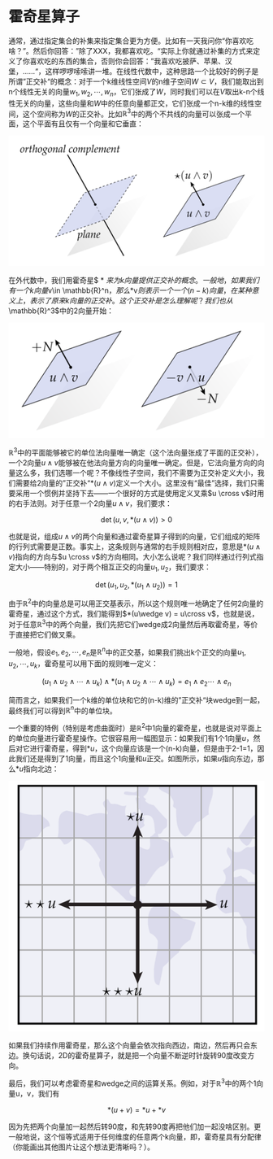 # 霍奇星算子

通常，通过指定集合的补集来指定集合更为方便。比如有一天我问你“你喜欢吃啥？”。然后你回答：”除了XXX，我都喜欢吃。“实际上你就通过补集的方式来定义了你喜欢吃的东西的集合，否则你会回答：”我喜欢吃披萨、苹果、汉堡，……“，这样啰啰嗦嗦讲一堆。在线性代数中，这种思路一个比较好的例子是所谓”正交补“的概念：对于一个k维线性空间$V$的n维子空间$W \subset V$，我们能取出到n个线性无关的向量$w_1, w_2, \cdots, w_n$，它们张成了$W$，同时我们可以在$V$取出k-n个线性无关的向量，这些向量和$W$中的任意向量都正交，它们张成一个n-k维的线性空间，这个空间称为$W$的正交补。比如$\mathbb{R}^3$中的两个不共线的向量可以张成一个平面，这个平面有且仅有一个向量和它垂直：

![](../../image/ch4/ch4.1.3_1.png)

在外代数中，我们用霍奇星$ * $来为k向量提供正交补的概念。一般地，如果我们有一个k向量$v\in \mathbb{R}^n$，那么$*v$则表示一个一个(n-k)向量，在某种意义上，表示了原来k向量的正交补。这个正交补是怎么理解呢？我们也从$\mathbb{R}^3$中的2向量开始：

![](../../image/ch4/ch4.1.3_2.png)

$\mathbb{R}^3$中的平面能够被它的单位法向量唯一确定（这个法向量张成了平面的正交补），一个2向量$u\wedge v$能够被在他法向量方向的向量唯一确定。但是，它法向量方向的向量这么多，我们选哪一个呢？不像线性子空间，我们不需要为正交补定义大小，我们需要给2向量的”正交补“$*(u\wedge v)$定义一个大小。这里没有“最佳”选择，我们只需要采用一个惯例并坚持下去——一个很好的方式是使用定义叉乘$u \cross v$时用的右手法则。对于任意一个2向量$u \wedge v$，我们要求：

$$ \det(u, v, *(u \wedge v)) > 0 $$

也就是说，组成$u\wedge v$的两个向量和通过霍奇星算子得到的向量，它们组成的矩阵的行列式需要是正数。事实上，这条规则与通常的右手规则相对应，意思是$*(u \wedge v)$指向的方向与$u \cross v$的方向相同。大小怎么说呢？我们同样通过行列式指定大小——特别的，对于两个相互正交的向量$u_1, u_2$，我们要求：

$$ \det(u_1, u_2, *(u_1 \wedge u_2)) = 1$$

由于$\mathbb{R}^2$中的向量总是可以用正交基表示，所以这个规则唯一地确定了任何2向量的霍奇星，通过这个方式，我们能得到$*(u\wedge v) = u\cross v$，也就是说，对于任意$\mathbb{R}^3$中的两个向量，我们先把它们wedge成2向量然后再取霍奇星，等价于直接把它们做叉乘。

一般地，假设$e_1, e_2, \cdots, e_n$是$\mathbb{R}^n$中的正交基，如果我们挑出k个正交的向量$u_1, u_2, \cdots, u_k$，霍奇星可以用下面的规则唯一定义：

$$ (u_1 \wedge u_2 \wedge \cdots \wedge u_k) \wedge *(u_1 \wedge u_2 \wedge \cdots \wedge u_k) = e_1 \wedge e_2 \cdots \wedge e_n $$

简而言之，如果我们一个k维的单位块和它的(n-k)维的”正交补“块wedge到一起，最终我们可以得到$\mathbb{R}^n$中的单位块。

一个重要的特例（特别是考虑曲面时）是$\mathbb{R}^2$中1向量的霍奇星，也就是说对平面上的单位向量进行霍奇星操作。它很容易用一幅图显示：如果我们有1个1向量$u$，然后对它进行霍奇星，得到$*u$，这个向量应该是一个(n-k)向量，但是由于2-1=1，因此我们还是得到了1向量，而且这个1向量和$u$正交。如图所示，如果$u$指向东边，那么$*u$指向北边：

![](../../image/ch4/ch4.1.3_3.png)

如果我们持续作用霍奇星，那么这个向量会依次指向西边，南边，然后再只会东边。换句话说，2D的霍奇星算子，就是把一个向量不断逆时针旋转90度改变方向。

最后，我们可以考虑霍奇星和wedge之间的运算关系。例如，对于$\mathbb{R}^3$中的两个1向量u，v，我们有

$$ *(u + v) = *u + *v $$

因为先把两个向量加一起然后转90度，和先转90度再把他们加一起没啥区别。更一般地说，这个恒等式适用于任何维度的任意两个k向量，即，霍奇星具有分配律（你能画出其他图片让这个想法更清晰吗？）。





